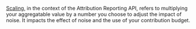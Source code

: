 [Scaling](/docs/privacy-sandbox/private-aggregation-fundamentals/#noise-and-scaling), in the context of the Attribution Reporting API, refers to multiplying your aggregatable value by a number you choose to adjust the impact of noise. It impacts the effect of noise and the use of your contribution budget.

